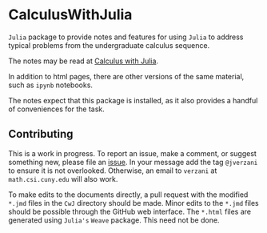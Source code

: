 # CalculusWithJulia

`Julia` package to provide notes and features for using `Julia` to address typical problems from the undergraduate calculus sequence. 


The notes may be read at [Calculus with Julia](https://calculuswithjulia.github.io). 

In addition to html pages, there are other versions of the same material, such as `ipynb` notebooks.

The notes expect that this package is installed, as it also provides a handful of conveniences for the task.


## Contributing

This is a work in progress. To report an issue, make a comment, or suggest something new, please file an [issue](https://github.com/jverzani/CalculusWithJulia.jl/issues/). In your message add the tag `@jverzani` to ensure it is not overlooked. Otherwise, an email to `verzani` at `math.csi.cuny.edu` will also work.

To make edits to the documents directly, a pull request with the modified `*.jmd` files in the `CwJ` directory should be made. Minor edits to the `*.jmd` files should be possible through the GitHub web interface. The `*.html` files are generated using `Julia's` `Weave` package. This need not be done.

